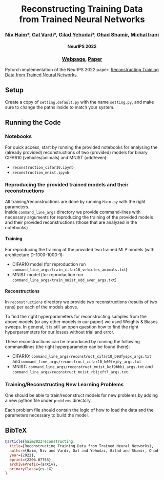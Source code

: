 <h1 align="center"> Reconstructing Training Data <br> from Trained Neural Networks </h1>

<h3 align="center"> 
<a href="https://nivha.github.io/" target="_blank">Niv Haim</a>*, 
<a href="https://scholar.google.co.il/citations?user=LVk3xE4AAAAJ&hl=en" target="_blank">Gal Vardi</a>*,
<a href="https://scholar.google.co.il/citations?user=opVT1qkAAAAJ&hl=iw" target="_blank">Gilad Yehudai</a>*,
<a href="https://www.wisdom.weizmann.ac.il/~shamiro/" target="_blank">Ohad Shamir</a>,
<a href="https://www.weizmann.ac.il/math/irani/" target="_blank">Michal Irani</a>
</h3>

<h4 align="center"> NeurIPS 2022 </h4>

<h3 align="center"> 
<a href="=https://giladude1.github.io/reconstruction/" target="_blank">Webpage</a>, 
<a href="https://arxiv.org/abs/2206.07758" target="_blank">Paper</a>
</h3>

Pytorch implementation of the NeurIPS 2022 paper: [Reconstructing Training Data from Trained Neural Networks](https://arxiv.org/abs/2206.07758).

#### 

## Setup

Create a copy of ```setting.default.py``` with the name ```setting.py```, and make sure to change the paths inside to match your system. 

## Running the Code

### Notebooks
For quick access, start by running the provided notebooks for analysing the (already provided) 
reconstructions of two (provided) models for binary CIFAR10 (vehicles/animals) and MNIST (odd/even):

- ```reconstruction_cifar10.ipynb```
- ```reconstruction_mnist.ipynb```


### Reproducing the provided trained models and their reconstructions

All training/reconstructions are done by running ```Main.py``` with the right parameters.  
Inside ```command_line_args``` directory we provide command-lines with necessary arguments 
for reproducing the training of the provided models and their provided reconstructions
(those that are analyzed in the notebooks)  


#### Training
For reproducing the training of the provided two trained MLP models (with architecture D-1000-1000-1):

 - CIFAR10 model (for reproduction run ```command_line_args/train_cifar10_vehicles_animals.txt```)
 - MNIST model (for reproduction run ```command_line_args/train_mnist_odd_even_args.txt```)

#### Reconstructions

In ```reconstructions``` directory we provide two reconstructions (results of two runs) per each of the models above.

To find the right hyperparameters for reconstructing samples from the above models 
(or any other models in our paper) we used Weights & Biases sweeps.
In general, it is still an open question how to find the right hyperparameters 
for our losses without trial and error.

These reconstructions can be reproduced by running the following commandlines (the right hyperparameter can be found there):

- CIFAR10: ```command_line_args/reconstruct_cifar10_b9dfyspx_args.txt``` and ```command_line_args/reconstruct_cifar10_k60fvjdy_args.txt```
- MNIST: ```command_line_args/reconstruct_mnist_kcf9bhbi_args.txt``` and ```command_line_args/reconstruct_mnist_rbijxft7_args.txt```


### Training/Reconstructing New Learning Problems

One should be able to train/reconstruct models for new problems by adding a 
new python file under ```problems``` directory.

Each problem file should contain the logic of how to load the data and 
the parameters necessary to build the model. 


## BibTeX

```bib
@article{haim2022reconstructing,
  title={Reconstructing Training Data from Trained Neural Networks},
  author={Haim, Niv and Vardi, Gal and Yehudai, Gilad and Shamir, Ohad and Irani, Michal},
  year={2022},
  eprint={2206.07758},
  archivePrefix={arXiv},
  primaryClass={cs.LG}
}
```